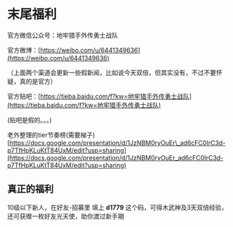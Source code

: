 # 末尾福利

官方微信公众号：地牢猎手外传勇士战队

官方微博：[https://weibo.com/u/6441349636](https://weibo.com/u/6441349636)

（上面两个渠道会更新一些假新闻，比如说今天双倍，但其实没有，不过不要怀疑，真的是官方）

官方贴吧：[https://tieba.baidu.com/f?kw=地牢猎手外传勇士战队](https://tieba.baidu.com/f?kw=地牢猎手外传勇士战队)

\(贴吧是假的。。。\)

老外整理的tier节奏榜\(需要梯子\) [https://docs.google.com/presentation/d/1JzNBM0ryOuEr\_ad6cFC0IrC3d-p7TfHpKLuKtT84UxM/edit?usp=sharing](https://docs.google.com/presentation/d/1JzNBM0ryOuEr_ad6cFC0IrC3d-p7TfHpKLuKtT84UxM/edit?usp=sharing)

## 真正的福利

10级以下新人，在好友-招募里 填上 **d1779** 这个码，可得木武神及3天双倍经验，还可获赠一枚好友光天使，助你渡过新手期


